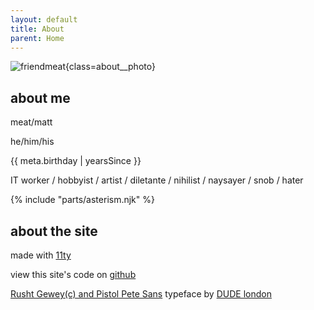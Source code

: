 ```yaml
---
layout: default
title: About
parent: Home
---
```


![friendmeat](https://i.postimg.cc/g27c2pjL/friendmeat.jpg){class=about__photo}

## about me

meat/matt

he/him/his

{{ meta.birthday | yearsSince }}

IT worker / hobbyist / artist / diletante / nihilist / naysayer / snob / hater 

{% include "parts/asterism.njk" %}

## about the site

made with [11ty](https://11ty.org)

view this site's code on [github](https://github.com/friendmeat/friendmeat.org)

<a class="font-revenge" href="https://revengefont.com/" target="_blank">Rusht Gewey(c) and Pistol Pete Sans</a> typeface by [DUDE london](https://dude.it/london/)

